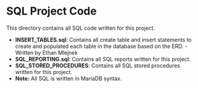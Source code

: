 # SQL Project Code
This directory contains all SQL code written for this project. 
- **INSERT_TABLES.sql**: Contains all create table and insert statements to create and populated each table in the database based on the ERD.
      - Written by Ethan Mlejnek
- **SQL_REPORTING.sql**: Contains all SQL reports written for this project.
- **SQL_STORED_PROCEDURES**: Contains all SQL stored procedures written for this project.
- **Note:** All SQL is written in MariaDB syntax.  
